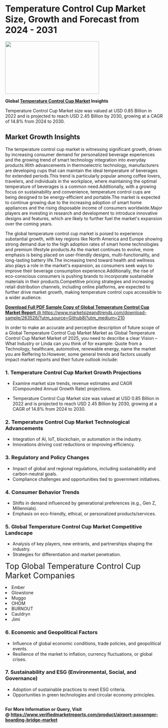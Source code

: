 <H1>Temperature Control Cup Market Size, Growth and Forecast from 2024 - 2031</H1><img class="aligncenter size-medium wp-image-584254" src="https://thirdeyenews.in/wp-content/uploads/2024/09/Global-Market-Research-300x168.jpeg" alt="" width="300" height="168" /><p><strong>Global&nbsp;<a href="https://www.marketsizeandtrends.com/download-sample/263526/?utm_source=Github8j?utm_medium=210">Temperature Control Cup Market</a> Insights</strong></p><p>Temperature Control Cup Market size was valued at USD 0.85 Billion in 2022 and is projected to reach USD 2.45 Billion by 2030, growing at a CAGR of 14.8% from 2024 to 2030.</p><p><h2>Market Growth Insights</h2> <p>The temperature control cup market is witnessing significant growth, driven by increasing consumer demand for personalized beverage experiences and the growing trend of smart technology integration into everyday products.With advancements in thermoelectric technology, manufacturers are developing cups that can maintain the ideal temperature of beverages for extended periods.This trend is particularly popular among coffee lovers, travelers, and individuals in the workplace, where maintaining the optimal temperature of beverages is a common need.Additionally, with a growing focus on sustainability and convenience, temperature control cups are being designed to be energy-efficient and portable.The market is expected to continue growing due to the increasing adoption of smart home appliances and the rising disposable income of consumers worldwide.Major players are investing in research and development to introduce innovative designs and features, which are likely to further fuel the market's expansion over the coming years.</p> <p><a href="#"></a></p> <p>The global temperature control cup market is poised to experience substantial growth, with key regions like North America and Europe showing strong demand due to the high adoption rates of smart home technologies and premium lifestyle products.As the market continues to evolve, more emphasis is being placed on user-friendly designs, multi-functionality, and long-lasting battery life.The increasing trend toward health and wellness also plays a role in the market's expansion, as consumers seek ways to improve their beverage consumption experience.Additionally, the rise of eco-conscious consumers is pushing brands to incorporate sustainable materials in their products.Competitive pricing strategies and increasing retail distribution channels, including online platforms, are expected to further drive market growth, making temperature control cups accessible to a wider audience.<p><a href="#"></p><p><span class=""><strong>Download Full PDF Sample Copy of Global Temperature Control Cup Market Report</strong> @ <a href="https://www.marketsizeandtrends.com/download-sample/263526/?utm_source=Github8j?utm_medium=210" target="_blank">https://www.marketsizeandtrends.com/download-sample/263526/?utm_source=Github8j?utm_medium=210</a></span></p><p>In order to make an accurate and perceptive description of future scope of a Global&nbsp;Temperature Control Cup Market Market as Global&nbsp;Temperature Control Cup Market Market of 2025, you need to describe a clear Vision &ndash; What Industry or Linda can you think of for example: Quote from a Technology, healthcare, automotive, renewable energy, name the market you are Reffering to.However, some general trends and factors usually impact market reports and their future outlook include:</p><h3>1.&nbsp;<strong>Temperature Control Cup Market Growth Projections</strong></h3><ul><li>Examine market size trends, revenue estimates and CAGR (Compounded Annual Growth Rate) projections.</li><li><p>Temperature Control Cup Market size was valued at USD 0.85 Billion in 2022 and is projected to reach USD 2.45 Billion by 2030, growing at a CAGR of 14.8% from 2024 to 2030.</p></li></ul><h3>2.&nbsp;<strong>Temperature Control Cup Market Technological Advancements</strong></h3><ul><li>Integration of AI, IoT, blockchain, or automation in the industry.</li><li>Innovations driving cost reductions or improving efficiency.</li></ul><h3>3.&nbsp;<strong>Regulatory and Policy Changes</strong></h3><ul><li>Impact of global and regional regulations, including sustainability and carbon-neutral goals.</li><li>Compliance challenges and opportunities tied to government initiatives.</li></ul><h3>4.&nbsp;<strong>Consumer Behavior Trends</strong></h3><ul><li>Shifts in demand influenced by generational preferences (e.g., Gen Z, Millennials).</li><li>Emphasis on eco-friendly, ethical, or personalized products/services.</li></ul><h3>5.&nbsp;<strong>Global Temperature Control Cup Market Competitive Landscape</strong></h3><ul><li>Analysis of key players, new entrants, and partnerships shaping the industry.</li><li>Strategies for differentiation and market penetration.</li></ul><p data-pm-slice="1 1 []"><span style="color: inherit; font-family: inherit; font-size: 25px;">Top Global Temperature Control Cup Market Companies</span></p><div class="" data-test-id=""><p><li>Ember</li><li> Glowstone</li><li> Muggo</li><li> OHOM</li><li> BURNOUT</li><li> Cauldryn</li><li> Jimi</li></p></div><h3>6.&nbsp;<strong>Economic and Geopolitical Factors</strong></h3><ul><li>Influence of global economic conditions, trade policies, and geopolitical events.</li><li>Resilience of the market to inflation, currency fluctuations, or global crises.</li></ul><h3>7.&nbsp;<strong>Sustainability and ESG (Environmental, Social, and Governance)</strong></h3><ul><li>Adoption of sustainable practices to meet ESG criteria.</li><li>Opportunities in green technologies and circular economy principles.</li></ul><h2><strong style="font-size: 14px;">For More Information or Query, Visit @&nbsp;</strong><a style="background-color: #ffffff; font-size: 14px;" href="https://www.marketsizeandtrends.com/report/temperature-control-cup-market/" target="_blank">https://www.verifiedmarketreports.com/product/airport-passenger-boarding-bridge-market</a></h2>